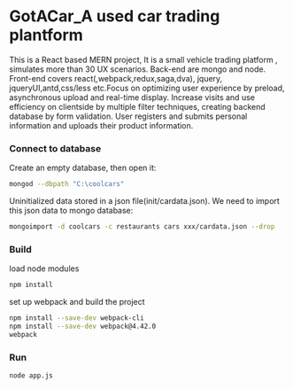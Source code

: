 
GotACar_A used car trading plantform 
===================================
This is a React based MERN project, It is a small vehicle trading platform , simulates more than 30 UX scenarios. Back-end are mongo and node. Front-end covers react(,webpack,redux,saga,dva), jquery, jqueryUI,antd,css/less etc.Focus on optimizing user experience by preload, asynchronous upload and real-time display. Increase visits and use efficiency on clientside by multiple filter techniques, creating backend database by form validation. User registers and submits personal information and uploads their product information.

### Connect to database 

Create an empty database, then open it:

```bash
mongod --dbpath "C:\coolcars"

```
Uninitialized data stored in a json file(init/cardata.json). We need to import this json data to mongo database:

```bash
mongoimport -d coolcars -c restaurants cars xxx/cardata.json --drop
```


### Build 

load node modules
```bash
npm install
```
set up webpack and build the project
```bash
npm install --save-dev webpack-cli 
npm install --save-dev webpack@4.42.0
webpack
```


### Run 

```bash
node app.js

```

